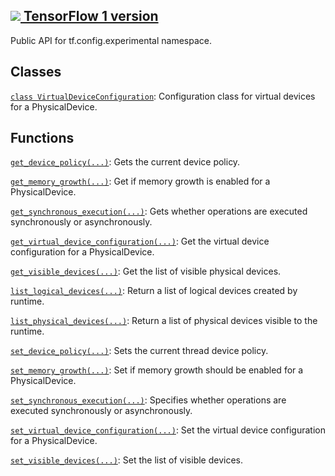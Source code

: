 [ ![](https://tensorflow.google.cn/images/tf_logo_32px.png) TensorFlow 1
version](/versions/r1.15/api_docs/python/tf/compat/v2/config/experimental)  
---  
  
Public API for tf.config.experimental namespace.

## Classes

[`class
VirtualDeviceConfiguration`](https://tensorflow.google.cn/api_docs/python/tf/config/experimental/VirtualDeviceConfiguration):
Configuration class for virtual devices for a PhysicalDevice.

## Functions

[`get_device_policy(...)`](https://tensorflow.google.cn/api_docs/python/tf/config/experimental/get_device_policy):
Gets the current device policy.

[`get_memory_growth(...)`](https://tensorflow.google.cn/api_docs/python/tf/config/experimental/get_memory_growth):
Get if memory growth is enabled for a PhysicalDevice.

[`get_synchronous_execution(...)`](https://tensorflow.google.cn/api_docs/python/tf/config/experimental/get_synchronous_execution):
Gets whether operations are executed synchronously or asynchronously.

[`get_virtual_device_configuration(...)`](https://tensorflow.google.cn/api_docs/python/tf/config/experimental/get_virtual_device_configuration):
Get the virtual device configuration for a PhysicalDevice.

[`get_visible_devices(...)`](https://tensorflow.google.cn/api_docs/python/tf/config/experimental/get_visible_devices):
Get the list of visible physical devices.

[`list_logical_devices(...)`](https://tensorflow.google.cn/api_docs/python/tf/config/experimental/list_logical_devices):
Return a list of logical devices created by runtime.

[`list_physical_devices(...)`](https://tensorflow.google.cn/api_docs/python/tf/config/experimental/list_physical_devices):
Return a list of physical devices visible to the runtime.

[`set_device_policy(...)`](https://tensorflow.google.cn/api_docs/python/tf/config/experimental/set_device_policy):
Sets the current thread device policy.

[`set_memory_growth(...)`](https://tensorflow.google.cn/api_docs/python/tf/config/experimental/set_memory_growth):
Set if memory growth should be enabled for a PhysicalDevice.

[`set_synchronous_execution(...)`](https://tensorflow.google.cn/api_docs/python/tf/config/experimental/set_synchronous_execution):
Specifies whether operations are executed synchronously or asynchronously.

[`set_virtual_device_configuration(...)`](https://tensorflow.google.cn/api_docs/python/tf/config/experimental/set_virtual_device_configuration):
Set the virtual device configuration for a PhysicalDevice.

[`set_visible_devices(...)`](https://tensorflow.google.cn/api_docs/python/tf/config/experimental/set_visible_devices):
Set the list of visible devices.

